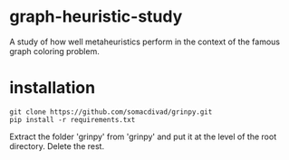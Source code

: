 # graph-heuristic-study
A study of how well metaheuristics perform in the context of the famous graph coloring problem.

# installation

```
git clone https://github.com/somacdivad/grinpy.git
pip install -r requirements.txt
```

Extract the folder 'grinpy' from 'grinpy' and put it at the level of the root
directory. Delete the rest.